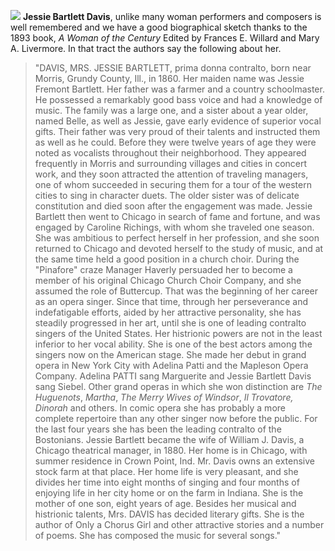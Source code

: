![](/jessebdavis.jpg)
**Jessie Bartlett Davis**, unlike many woman performers and composers is well remembered and we have a good biographical sketch thanks to the 1893 book, *A Woman of the Century* Edited by Frances E. Willard and Mary A. Livermore. In that tract the authors say the following about her. 
>"DAVIS, MRS. JESSIE BARTLETT, prima donna contralto, born near Morris, Grundy County, Ill., in 1860. Her maiden name was Jessie Fremont Bartlett. Her father was a farmer and a country schoolmaster. He possessed a remarkably good bass voice and had a knowledge of music. The family was a large one, and a sister about a year older, named Belle, as well as Jessie, gave early evidence of superior vocal gifts. Their father was very proud of their talents and instructed them as well as he could. Before they were twelve years of age they were noted as vocalists throughout their neighborhood. They appeared frequently in Morris and surrounding villages and cities in concert work, and they soon attracted the attention of traveling managers, one of whom succeeded in securing them for a tour of the western cities to sing in character duets. The older sister was of delicate constitution and died soon after the engagement was made. 
Jessie Bartlett then went to Chicago in search of fame and fortune, and was engaged by Caroline Richings, with whom she traveled one season. She was ambitious to perfect herself in her profession, and she soon returned to Chicago and devoted herself to the study of music, and at the same time held a good position in a church choir. During the "Pinafore" craze Manager Haverly persuaded her to become a member of his original Chicago Church Choir Company, and she assumed the role of Buttercup. That was the beginning of her career as an opera singer. Since that time, through her perseverance and indefatigable efforts, aided by her attractive personality, she has steadily progressed in her art, until she is one of leading contralto singers of the United States. 
Her histrionic powers are not in the least inferior to her vocal ability. She is one of the best actors among the singers now on the American stage. She made her debut in grand opera in New York City with Adelina Patti and the Mapleson Opera Company. Adelina PATTI sang Marguerite and Jessie Bartlett Davis sang Siebel. Other grand operas in which she won distinction are *The Huguenots*, *Martha*, *The Merry Wives of Windsor*, *Il Trovatore,* *Dinorah* and others. In comic opera she has probably a more complete repertoire than any other singer now before the public. For the last four years she has been the leading contralto of the Bostonians. 
Jessie Bartlett became the wife of William J. Davis, a Chicago theatrical manager, in 1880. Her home is in Chicago, with summer residence in Crown Point, Ind. Mr. Davis owns an extensive stock farm at that place. Her home life is very pleasant, and she divides her time into eight months of singing and four months of enjoying life in her city home or on the farm in Indiana. She is the mother of one son, eight years of age. Besides her musical and histrionic talents, Mrs. DAVIS has decided literary gifts. She is the author of Only a Chorus Girl and other attractive stories and a number of poems. She has composed the music for several songs."